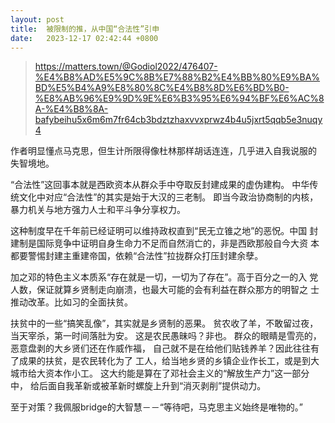```yaml
---
layout: post
title:  被限制的推，从中国“合法性”引申
date:   2023-12-17 02:42:44 +0800
---
```


> https://matters.town/@Godiol2022/476407-%E4%B8%AD%E5%9C%8B%E7%88%B2%E4%BB%80%E9%BA%BD%E5%B4%A9%E8%80%8C%E4%B8%8D%E6%BD%B0-%E8%AB%96%E9%9D%9E%E6%B3%95%E6%94%BF%E6%AC%8A-%E4%B8%8A-bafybeihu5x6m6m7fr64cb3bdztzhaxvvxprwz4b4u5jxrt5qqb5e3nuqy4

作者明显懂点马克思，但生计所限得像杜林那样胡话连连，几乎进入自我说服的
失智境地。

“合法性”这回事本就是西欧资本从群众手中夺取反封建成果的虚伪建构。
中华传统文化中对应“合法性”的其实是始于大汉的三老制。
即当今政治协商制的内核，暴力机关与地方强力人士和平斗争分享权力。

这种制度早在千年前已经证明可以维持政权直到“民无立锥之地”的恶怳。中国
封建制是国际竞争中证明自身生命力不足而自然消亡的，非是西欧那般自今大资
本都要警惕封建主重建帝国，依赖“合法性”拉拢群众打压封建余孽。

加之邓的特色主义本质系“存在就是一切，一切为了存在”。高于百分之一的入
党人数，保证就算乡贤制走向崩溃，也最大可能的会有利益在群众那方的明智之
士推动改革。比如习的全面扶贫。

扶贫中的一些“搞笑乱像”，其实就是乡贤制的恶果。
贫农收了羊，不敢留过夜，当天宰杀，第一时间落肚为安。
这是农民愚昧吗？非也。
群众的眼睛是雪亮的，恶意盘剥的大乡贤们还在作威作福，
自己就不是在给他们贴钱养羊？因此往往有了成果的扶贫，是农民转化为了
工人，给当地乡贤的乡镇企业作长工，或是到大城市给大资本作小工。
这大约能是算在了邓社会主义的“解放生产力”这一部分中，
给后面自我革新或被革新时螺旋上升到“消灭剥削”提供动力。

至于对策？我佩服bridge的大智慧－－“等待吧，马克思主义始终是唯物的。”
